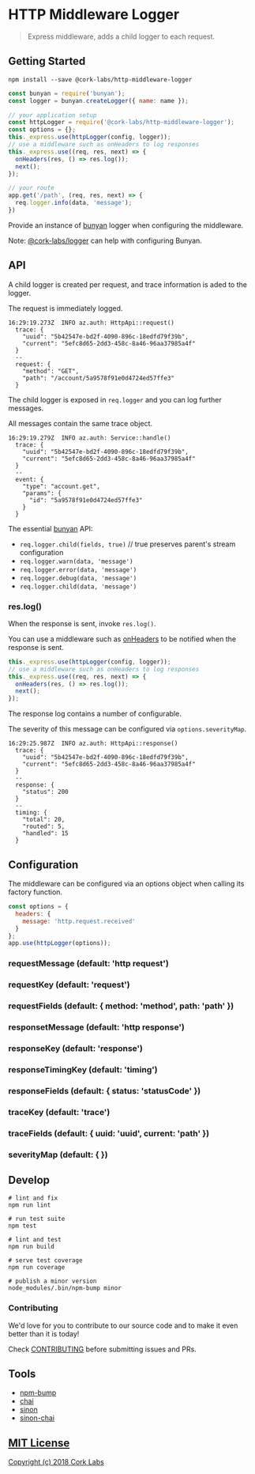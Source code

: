 # HTTP Middleware Logger

> Express middleware, adds a child logger to each request.


## Getting Started

```shell
npm install --save @cork-labs/http-middleware-logger
```

```javascript
const bunyan = require('bunyan');
const logger = bunyan.createLogger({ name: name });

// your application setup
const httpLogger = require('@cork-labs/http-middleware-logger');
const options = {};
this._express.use(httpLogger(config, logger));
// use a middleware such as onHeaders to log responses
this._express.use((req, res, next) => {
  onHeaders(res, () => res.log());
  next();
});

// your route
app.get('/path', (req, res, next) => {
  req.logger.info(data, 'message');
})
```

Provide an instance of [bunyan](https://www.npmjs.com/package/bunyan) logger when configuring the middleware.

Note: [@cork-labs/logger](https://www.npmjs.com/package/@cork-labs/logger) can help with configuring Bunyan.

## API

A child logger is created per request, and trace information is aded to the logger.

The request is immediately logged.

```
16:29:19.273Z  INFO az.auth: HttpApi::request()
  trace: {
    "uuid": "5b42547e-bd2f-4090-896c-18edfd79f39b",
    "current": "5efc8d65-2dd3-458c-8a46-96aa37985a4f"
  }
  --
  request: {
    "method": "GET",
    "path": "/account/5a9578f91e0d4724ed57ffe3"
  }
```

The child logger is exposed in `req.logger` and you can log further messages.

All messages contain the same trace object.

```
16:29:19.279Z  INFO az.auth: Service::handle()
  trace: {
    "uuid": "5b42547e-bd2f-4090-896c-18edfd79f39b",
    "current": "5efc8d65-2dd3-458c-8a46-96aa37985a4f"
  }
  --
  event: {
    "type": "account.get",
    "params": {
      "id": "5a9578f91e0d4724ed57ffe3"
    }
  }
```

The essential [bunyan](https://www.npmjs.com/package/bunyan) API:

- `req.logger.child(fields, true)` // true preserves parent's stream configuration
- `req.logger.warn(data, 'message')`
- `req.logger.error(data, 'message')`
- `req.logger.debug(data, 'message')`
- `req.logger.child(data, 'message')`

### res.log()

When the response is sent, invoke `res.log()`.

You can use a middleware such as [onHeaders]() to be notified when the response is sent.

```javascript
this._express.use(httpLogger(config, logger));
// use a middleware such as onHeaders to log responses
this._express.use((req, res, next) => {
  onHeaders(res, () => res.log());
  next();
});
```

The response log contains a number of configurable.

The severity of this message can be configured via `options.severityMap`.

```
16:29:25.987Z  INFO az.auth: HttpApi::response()
  trace: {
    "uuid": "5b42547e-bd2f-4090-896c-18edfd79f39b",
    "current": "5efc8d65-2dd3-458c-8a46-96aa37985a4f"
  }
  --
  response: {
    "status": 200
  }
  --
  timing: {
    "total": 20,
    "routed": 5,
    "handled": 15
  }
```

## Configuration

The middleware can be configured via an options object when calling its factory function.

```javascript
const options = {
  headers: {
    message: 'http.request.received'
  }
};
app.use(httpLogger(options));
```

### requestMessage (default: 'http request')

### requestKey (default: 'request')

### requestFields (default: { method: 'method', path: 'path' })

### responsetMessage (default: 'http response')

### responseKey (default: 'response')

### responseTimingKey (default: 'timing')

### responseFields (default: { status: 'statusCode' })

### traceKey (default: 'trace')

### traceFields (default: { uuid: 'uuid', current: 'path' })

### severityMap (default: {  })


## Develop

```shell
# lint and fix
npm run lint

# run test suite
npm test

# lint and test
npm run build

# serve test coverage
npm run coverage

# publish a minor version
node_modules/.bin/npm-bump minor
```

### Contributing

We'd love for you to contribute to our source code and to make it even better than it is today!

Check [CONTRIBUTING](https://github.com/cork-labs/contributing/blob/master/CONTRIBUTING.md) before submitting issues and PRs.


## Tools

- [npm-bump](https://www.npmjs.com/package/npm-bump)
- [chai](http://chaijs.com/api/)
- [sinon](http://sinonjs.org/)
- [sinon-chai](https://github.com/domenic/sinon-chai)


## [MIT License](LICENSE)

[Copyright (c) 2018 Cork Labs](http://cork-labs.mit-license.org/2018)
